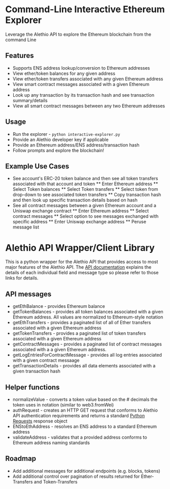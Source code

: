 # Command-Line Interactive Ethereum Explorer

Leverage the Alethio API to explore the Ethereum blockchain from the command Line

## Features

* Supports ENS address lookup/conversion to Ethereum addresses
* View ether/token balances for any given address
* View ether/token transfers associated with any given Ethereum address
* View smart contract messages associated with a given Ethereum address
* Look up any transaction by its transaction hash and see transaction summary/details 
* View all smart contract messages between any two Ethereum addresses

## Usage

* Run the explorer - `python interactive-explorer.py`
* Provide an Alethio developer key if applicable
* Provide an Ethereum address/ENS address/transaction hash
* Follow prompts and explore the blockchain!

## Example Use Cases

* See account's ERC-20 token balance and then see all token transfers associated 
  with that account and token
  ** Enter Ethereum address
  ** Select Token balances
  ** Select Token transfers
  ** Select token from drop-down to see associated token transfers
  ** Copy transaction hash and then look up specific transaction details based on hash
* See all contract messages between a given Ethereum account and a Uniswap exchange contract
  ** Enter Ethereum address
  ** Select contract messages
  ** Select option to see messages exchanged with specific address
  ** Enter Uniswap exchange address
  ** Peruse message list

# Alethio API Wrapper/Client Library

This is a python wrapper for the Alethio API that provides access to most
major features of the Alethio API.  The [API documentation](https://api.aleth.io/v1/docs)
explains the details of each individual field and message type so please refer to those links for details.

## API messages

* getEthBalance - provides Ethereum balance
* getTokenBalances - provides all token balances associated with a given Ethereum address.  All values
  are normalized to Ethereum-style notation
* getEthTransfers - provides a paginated list of all of Ether transfers associated with a given 
  Ethereum address
* getTokenTransfers - provides a paginated list of token transfers associated with a given Ethereum 
  address
* getContractMessages - provides a paginated list of contract messages associated with a a given 
  Ethereum address.
* getLogEntriesForContractMessage - provides all log entries associated with a given contract messaage
* getTransactionDetails - provides all data elements associated with a given transaction hash

## Helper functions

* normalizeValue - converts a token value based on the # decimals the token uses in notation (similar to web3.fromWei)
* authRequest - creates an HTTP GET request that conforms to Alethio API authentication requirements and returns a standard 
  [Python Requests](https://2.python-requests.org/en/master/) response object
* ENStoEthAddress - resolves an ENS address to a standard Ethereum address
* validateAddress - validates that a provided address conforms to Ethereum address naming standards

## Roadmap

* Add additional messages for additional endpoints (e.g. blocks, tokens)
* Add additional control over pagination of results returned for Ether-Transfers and Token-Transfers
